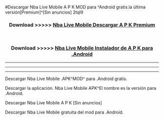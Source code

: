 #Descargar Nba Live Mobile  A P K MOD para ^Android gratis.la última versión[Premium]^[Sin anuncios] 2tql9



<div align="center">
<h3>Download >>>>> <a href="https://es-web.web.app/?es= Nba Live Mobile ">Nba Live Mobile  Descargar A P K Premium</a></h3><br>

<h3>Download >>>>> <a href="https://es-web.web.app/?es= Nba Live Mobile ">Nba Live Mobile  Instalador de A P K para .Android</a></h3>
</div>


----------------------------------------------------------

----------------------------------------------------------

----------------------------------------------------------

Descargar Nba Live Mobile  .APK^MOD^ para .Android gratis.

Descargar la aplicación. Nba Live Mobile  APK^El nombre es la versión para .Android.

Descargar Nba Live Mobile  A P K [Sin anuncios]

Descargar Nba Live Mobile  gratuita del mod para .Android.